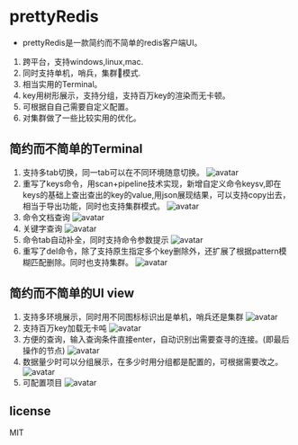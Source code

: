 # prettyRedis
- prettyRedis是一款简约而不简单的redis客户端UI。
1. 跨平台，支持windows,linux,mac.
2. 同时支持单机，哨兵，集群模式.
3. 相当实用的Terminal。
4. key用树形展示，支持分组，支持百万key的渲染而无卡顿。
5. 可根据自自己需要自定义配置。
6. 对集群做了一些比较实用的优化。

## 简约而不简单的Terminal
1. 支持多tab切换，同一tab可以在不同环境随意切换。
![avatar](./src/img/1.png)
2. 重写了keys命令，用scan+pipeline技术实现，新增自定义命令keysv,即在keys的基础上查出查出的key的value,用json展现结果，可以支持copy出去，相当于导出功能，同时也支持集群模式。
![avatar](./img/2.png)
3. 命令文档查询
![avatar](./img/3.png)
4. 关键字查询
![avatar](./img/4.png)
5. 命令tab自动补全，同时支持命令参数提示
![avatar](./img/5.png)
6. 重写了del命令，除了支持原生指定多个key删除外，还扩展了根据pattern模糊匹配删除。同时也支持集群。
![avatar](./img/6.png)

## 简约而不简单的UI view

1. 支持多环境展示，同时用不同图标标识出是单机，哨兵还是集群
![avatar](./img/31.png)
2. 支持百万key加载无卡吨
![avatar](./img/32.png)
3. 方便的查询，输入查询条件直接enter，自动识别出需要查寻的连接。(即最后操作的节点)
![avatar](./img/33.png)
4. 数据量少时可以分组展示，在多少时用分组都是配置的，可根据需要改之。
![avatar](./img/22.png)
5. 可配置项目
![avatar](./img/34.png)

## license 
  MIT
